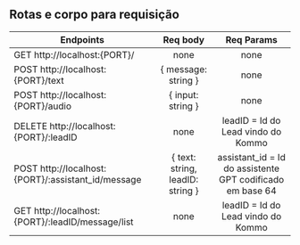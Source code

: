 ## Rotas e corpo para requisição

|Endpoints|Req body|Req Params|
|-------------|:-------------:|:-------------:|
|GET http://localhost:{PORT}/|none|none|
|POST http://localhost:{PORT}/text|{ message: string }|none|
|POST http://localhost:{PORT}/audio|{ input: string }|none|
|DELETE http://localhost:{PORT}/:leadID|none|leadID = Id do Lead vindo do Kommo|
|POST http://localhost:{PORT}/:assistant_id/message|{ text: string, leadID: string }|assistant_id = Id do assistente GPT codificado em base 64|
|GET http://localhost:{PORT}/:leadID/message/list|none|leadID = Id do Lead vindo do Kommo|
